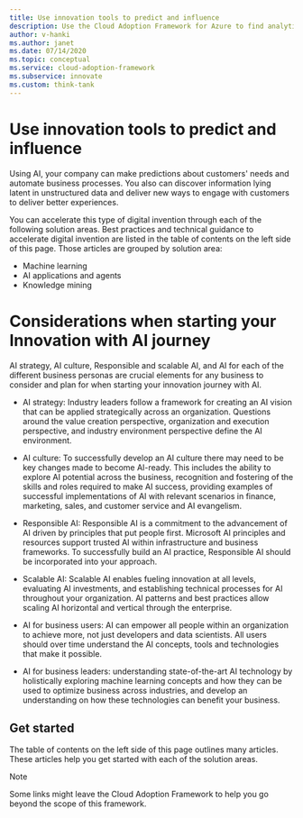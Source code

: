```yaml
---
title: Use innovation tools to predict and influence
description: Use the Cloud Adoption Framework for Azure to find analytics tools that help detect patterns, integrate predictions, and influence customer behavior.
author: v-hanki
ms.author: janet
ms.date: 07/14/2020
ms.topic: conceptual
ms.service: cloud-adoption-framework
ms.subservice: innovate
ms.custom: think-tank
---
```


# Use innovation tools to predict and influence

Using AI, your company can make predictions about customers' needs and automate business processes. You also can discover information lying latent in unstructured data and deliver new ways to engage with customers to deliver better experiences.

You can accelerate this type of digital invention through each of the following solution areas. Best practices and technical guidance to accelerate digital invention are listed in the table of contents on the left side of this page. Those articles are grouped by solution area:

- Machine learning
- AI applications and agents
- Knowledge mining

# Considerations when starting your Innovation with AI journey 

AI strategy, AI culture, Responsible and scalable AI, and AI for each of the different business personas are crucial elements for any business to consider and plan for when starting your innovation journey with AI.   

- AI strategy: Industry leaders follow a framework for creating an AI vision that can be applied strategically across an organization. Questions around the value creation perspective, organization and execution perspective, and industry environment perspective define the AI environment. 

- AI culture: To successfully develop an AI culture there may need to be key changes made to become AI-ready. This includes the ability to explore AI potential across the business, recognition and fostering of the skills and roles required to make AI success, providing examples of successful implementations of AI with relevant scenarios in finance, marketing, sales, and customer service and AI evangelism.  

- Responsible AI: Responsible AI is a commitment to the advancement of AI driven by principles that put people first. Microsoft AI principles and resources support trusted AI within infrastructure and business frameworks. To successfully build an AI practice, Responsible AI should be incorporated into your approach.  

- Scalable AI: Scalable AI enables fueling innovation at all levels, evaluating AI investments, and establishing technical processes for AI throughout your organization. AI patterns and best practices allow scaling AI horizontal and vertical through the enterprise. 

- AI for business users: AI can empower all people within an organization to achieve more, not just developers and data scientists. All users should over time understand the AI concepts, tools and technologies that make it possible.  

- AI for business leaders: understanding state-of-the-art AI technology by holistically exploring machine learning concepts and how they can be used to optimize business across industries, and develop an understanding on how these technologies can benefit your business. 

## Get started

The table of contents on the left side of this page outlines many articles. These articles help you get started with each of the solution areas.

> [!NOTE]
> Some links might leave the Cloud Adoption Framework to help you go beyond the scope of this framework.
